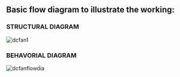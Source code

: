 ## Basic flow diagram to illustrate the working:

### STRUCTURAL DIAGRAM

![dcfan1](https://user-images.githubusercontent.com/98945487/154833972-e9a8b1b7-26a5-41e6-9303-368f1e60f824.JPG)


### BEHAVORIAL DIAGRAM

![dcfanflowdia](https://user-images.githubusercontent.com/98945487/155839265-cfbe21b9-a03c-4225-bc61-c417c4da5b95.JPG)
    
